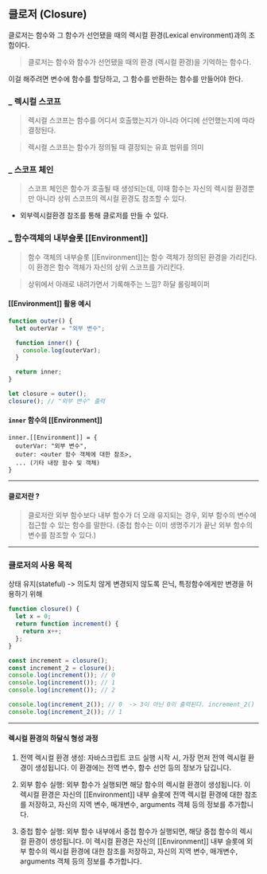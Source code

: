 ## 클로저 (Closure)

클로저는 함수와 그 함수가 선언됐을 때의 렉시컬 환경(Lexical environment)과의 조합이다.

> 클로저는 함수와 함수가 선언됐을 때의 환경 (렉시컬 환경)을 기억하는 함수다.

이걸 해주려면 변수에 함수를 할당하고, 그 함수를 반환하는 함수를 만들어야 한다.

### \_ 렉시컬 스코프 
> 렉시컬 스코프는 함수를 어디서 호출했는지가 아니라 어디에 선언했는지에 따라 결정된다. 

>렉시컬 스코프는 함수가 정의될 때 결정되는 유효 범위를 의미

### \_ 스코프 체인
> 스코프 체인은 함수가 호출될 때 생성되는데, 이때 함수는 자신의 렉시컬 환경뿐만 아니라 상위 스코프의 렉시컬 환경도 참조할 수 있다.
- 외부렉시컬환경 참조를 통해 클로저를 만들 수 있다.

### \_ 함수객체의 내부슬롯 [[Environment]]
> 함수 객체의 내부슬롯 [[Environment]]는 함수 객체가 정의된 환경을 가리킨다. <br/>이 환경은 함수 객체가 자신의 상위 스코프를 가리킨다.

> 상위에서 아래로 내려가면서 기록해주는 느낌? 하달 롤링페이퍼 
 
#### [[Environment]] 활용 예시
```js
function outer() {
  let outerVar = "외부 변수";

  function inner() {
    console.log(outerVar);
  }

  return inner;
}

let closure = outer();
closure(); // "외부 변수" 출력
```

####  `inner` 함수의 [[Environment]]

```
inner.[[Environment]] = {
  outerVar: "외부 변수",
  outer: <outer 함수 객체에 대한 참조>,
  ... (기타 내장 함수 및 객체)
}
```

-----


#### 클로저란 ? 
> 클로저란 외부 함수보다 내부 함수가 더 오래 유지되는 경우, 외부 함수의 변수에 접근할 수 있는 함수를 말한다. 
(중첩 함수는 이미 생명주기가 끝난 외부 함수의 변수를 참조할 수 있다.)



------


### 클로저의 사용 목적
상태 유지(stateful) -> 의도치 않게 변경되지 않도록 은닉, 특정함수에게만 변경을 허용하기 위해

```js
function closure() {
  let x = 0;
  return function increment() {
    return x++;
  };
}

const increment = closure();
const increment_2 = closure();
console.log(increment()); // 0
console.log(increment()); // 1
console.log(increment()); // 2

console.log(increment_2()); // 0  -> 3이 아닌 0이 출력된다. increment_2() 함수는 increment() 함수와는 별개의 클로저를 생성
console.log(increment_2()); // 1
```

------



#### 렉시컬 환경의 하달식 형성 과정

1. 전역 렉시컬 환경 생성: 자바스크립트 코드 실행 시작 시, 가장 먼저 전역 렉시컬 환경이 생성됩니다. 이 환경에는 전역 변수, 함수 선언 등의 정보가 담깁니다.

2. 외부 함수 실행: 외부 함수가 실행되면 해당 함수의 렉시컬 환경이 생성됩니다. 이 렉시컬 환경은 자신의 [[Environment]] 내부 슬롯에 전역 렉시컬 환경에 대한 참조를 저장하고, 자신의 지역 변수, 매개변수, arguments 객체 등의 정보를 추가합니다.

3. 중첩 함수 실행: 외부 함수 내부에서 중첩 함수가 실행되면, 해당 중첩 함수의 렉시컬 환경이 생성됩니다. 이 렉시컬 환경은 자신의 [[Environment]] 내부 슬롯에 외부 함수의 렉시컬 환경에 대한 참조를 저장하고, 자신의 지역 변수, 매개변수, arguments 객체 등의 정보를 추가합니다.

